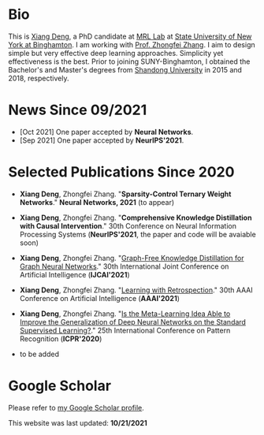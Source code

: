 # Bio

This is [Xiang Deng][Xiang Deng], a PhD candidate at [MRL Lab][MRL Lab] at [State University of New York at Binghamton][State University of New York at Binghamton]. I am working with [Prof. Zhongfei Zhang][Prof. Zhongfei Zhang]. I aim to design simple but very effective deep learning approaches. Simplicity yet effectiveness is the best. Prior to joining SUNY-Binghamton, I obtained the Bachelor's and Master's degrees from [Shandong University][Shandong University] in 2015 and 2018, respectively.

[Xiang Deng]: Xiang-Deng-DL.github.io
[MRL Lab]: http://cs.binghamton.edu/~forweb/home.html
[State University of New York at Binghamton]:https://www.binghamton.edu
[Prof. Zhongfei Zhang]: http://www.cs.binghamton.edu/%7Ezhongfei/
[Shandong University]: http://www.en.sdu.edu.cn/

# News Since 09/2021
- [Oct 2021] One paper accepted by **Neural Networks**.
- [Sep 2021] One paper accepted by **NeurIPS'2021**.

# Selected Publications Since 2020

  - **Xiang Deng**, Zhongfei Zhang. "**Sparsity-Control Ternary Weight Networks**." **Neural Networks, 2021** (to appear)

  - **Xiang Deng**, Zhongfei Zhang. "**Comprehensive Knowledge Distillation with Causal Intervention**." 30th Conference on Neural Information Processing Systems (**NeurIPS'2021**, the paper and code will be avaiable soon)

  - **Xiang Deng**, Zhongfei Zhang. "[Graph-Free Knowledge Distillation for Graph Neural Networks]." 30th International Joint Conference on Artificial Intelligence (**IJCAI'2021**)
   
  - **Xiang Deng**, Zhongfei Zhang. "[Learning with Retrospection]." 30th AAAI Conference on Artificial Intelligence (**AAAI'2021**)
  
  - **Xiang Deng**, Zhongfei Zhang. "[Is the Meta-Learning Idea Able to Improve the Generalization of Deep Neural Networks on the Standard Supervised Learning?]." 25th International Conference on Pattern Recognition (**ICPR'2020**)
  
  - to be added

[Graph-Free Knowledge Distillation for Graph Neural Networks]: https://www.ijcai.org/proceedings/2021/0320.pdf
[Learning with Retrospection]: https://arxiv.org/pdf/2012.13098.pdf
[Is the Meta-Learning Idea Able to Improve the Generalization of Deep Neural Networks on the Standard Supervised Learning?]: https://arxiv.org/pdf/2002.12455.pdf
[Code]: https://github.com/Xiang-Deng-DL/Learning-With-Retrospection
# Google Scholar
Please refer to [my Google Scholar profile][my Google Scholar profile].

[my Google Scholar profile]: https://scholar.google.com/citations?hl=en&user=5aNR1gsAAAAJ



This website was last updated: **10/21/2021**
